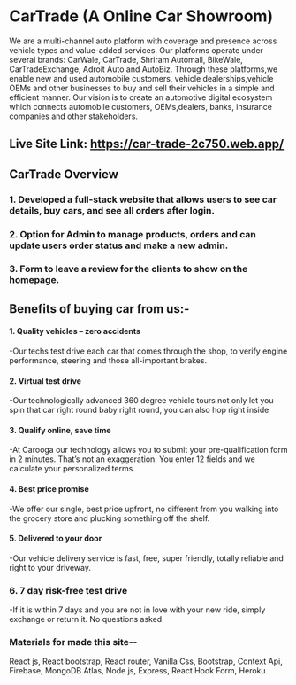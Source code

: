 # CarTrade (A Online Car Showroom)
We are a multi-channel auto platform with coverage and presence across vehicle types and value-added services. Our platforms operate under several brands: CarWale, CarTrade, Shriram Automall, BikeWale, CarTradeExchange, Adroit Auto and AutoBiz. Through these platforms,we enable new and used automobile customers, vehicle dealerships,vehicle OEMs and other businesses to buy and sell their vehicles in a simple and efficient manner. Our vision is to create an automotive digital ecosystem which connects automobile customers, OEMs,dealers, banks, insurance companies and other stakeholders.

## Live Site Link: https://car-trade-2c750.web.app/
## CarTrade Overview
### 1. Developed a full-stack website that allows users to see car details, buy cars, and see all orders after login.
### 2. Option for Admin to manage products, orders and can update users order status and make a new admin.
### 3. Form to leave a review for the clients to show on the homepage.

## Benefits of buying car from us:-
#### 1. Quality vehicles – zero accidents
 -Our techs test drive each car that comes through the shop, to verify engine performance, steering and those all-important brakes.

#### 2. Virtual test drive
 -Our technologically advanced 360 degree vehicle tours not only let you spin that car right round baby right round, you can also hop right inside

#### 3. Qualify online, save time
 -At Carooga our technology allows you to submit your pre-qualification form in 2 minutes. That’s not an exaggeration. You enter 12 fields and we calculate your personalized terms.

#### 4. Best price promise
 -We offer our single, best price upfront, no different from you walking into the grocery store and plucking something off the shelf.

#### 5. Delivered to your door
 -Our vehicle delivery service is fast, free, super friendly, totally reliable and right to your driveway. 

### 6. 7 day risk-free test drive
 -If it is within 7 days and you are not in love with your new ride, simply exchange or return it. No questions asked. 


### Materials for made this site--
React js,
React bootstrap,
React router,
Vanilla Css,
Bootstrap,
Context Api,
Firebase,
MongoDB Atlas,
Node js,
Express,
React Hook Form,
Heroku
